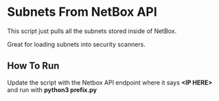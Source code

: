 # Subnets From NetBox API

This script just pulls all the subnets stored inside of NetBox.

Great for loading subnets into security scanners. 

## How To Run 

Update the script with the Netbox API endpoint where it says **\<IP HERE>** and run with **python3 prefix.py** 

